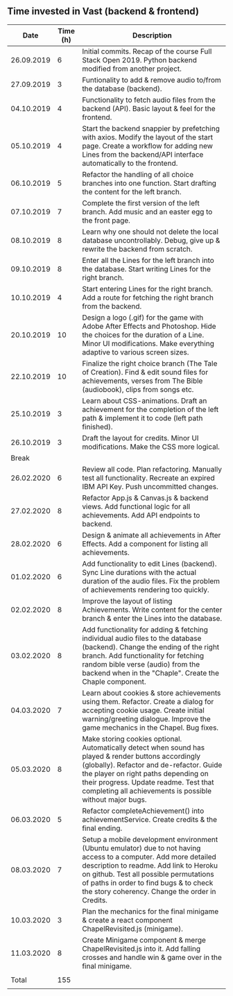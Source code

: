 Time invested in Vast (backend & frontend)
-----------------------------------------------------------

| Date       | Time (h) | Description |
|------------|----------|-------------|
| 26.09.2019 | 6        | Initial commits. Recap of the course Full Stack Open 2019. Python backend modified from another project. |
| 27.09.2019 | 3        | Funtionality to add & remove audio to/from the database (backend). |
| 04.10.2019 | 4        | Functionality to fetch audio files from the backend (API). Basic layout & feel for the frontend.  |
| 05.10.2019 | 4        | Start the backend snappier by prefetching with axios. Modify the layout of the start page. Create a workflow for adding new Lines from the backend/API interface automatically to the frontend. |
| 06.10.2019 | 5        | Refactor the handling of all choice branches into one function. Start drafting the content for the left branch. |
| 07.10.2019 | 7        | Complete the first version of the left branch. Add music and an easter egg to the front page. |
| 08.10.2019 | 8        | Learn why one should not delete the local database uncontrollably. Debug, give up & rewrite the backend from scratch. |
| 09.10.2019 | 8        | Enter all the Lines for the left branch into the database. Start writing Lines for the right branch. |
| 10.10.2019 | 4        | Start entering Lines for the right branch. Add a route for fetching the right branch from the backend. |
| 20.10.2019 | 10       | Design a logo (.gif) for the game with Adobe After Effects and Photoshop. Hide the choices for the duration of a Line. Minor UI modifications. Make everything adaptive to various screen sizes. |
| 22.10.2019 | 10       | Finalize the right choice branch (The Tale of Creation). Find & edit sound files for achievements, verses from The Bible (audiobook), clips from songs etc. |
| 25.10.2019 | 3        | Learn about CSS-animations. Draft an achievement for the completion of the left path & implement it to code (left path finished). |
| 26.10.2019 | 3        | Draft the layout for credits. Minor UI modifications. Make the CSS more logical. |
| Break |
| 26.02.2020 | 6        | Review all code. Plan refactoring. Manually test all functionality. Recreate an expired IBM API Key. Push uncommitted changes. |
| 27.02.2020 | 8        | Refactor App.js & Canvas.js & backend views. Add functional logic for all achievements. Add API endpoints to backend. |
| 28.02.2020 | 6        | Design & animate all achievements in After Effects. Add a component for listing all achievements. |
| 01.02.2020 | 6        | Add functionality to edit Lines (backend). Sync Line durations with the actual duration of the audio files. Fix the problem of achievements rendering too quickly. |
| 02.02.2020 | 8        | Improve the layout of listing Achievements. Write content for the center branch & enter the Lines into the database. |
| 03.02.2020 | 8        | Add functionality for adding & fetching individual audio files to the database (backend). Change the ending of the right branch. Add functionality for fetching random bible verse (audio) from the backend when in the "Chaple". Create the Chaple component. |
| 04.03.2020 | 7        | Learn about cookies & store achievements using them. Refactor. Create a dialog for accepting cookie usage. Create initial warning/greeting dialogue. Improve the game mechanics in the Chapel. Bug fixes. |
| 05.03.2020 | 8        | Make storing cookies optional. Automatically detect when sound has played & render buttons accordingly (globally). Refactor and de-refactor. Guide the player on right paths depending on their progress. Update readme. Test that completing all achievements is possible without major bugs. |
| 06.03.2020 | 5        | Refactor completeAchievement() into achievementService. Create credits & the final ending. |
| 08.03.2020 | 7        | Setup a mobile development environment (Ubuntu emulator) due to not having access to a computer. Add more detailed description to readme. Add link to Heroku on github. Test all possible permutations of paths in order to find bugs & to check the story coherency. Change the order in Credits. |
| 10.03.2020 | 3        | Plan the mechanics for the final minigame & create a react component ChapelRevisited.js (minigame). |
| 11.03.2020 | 8        | Create Minigame component & merge ChapelRevisited.js into it. Add falling crosses and handle win & game over in the final minigame. |
|            |          |            |
| Total      | 155      |            |
|            |          |            |
